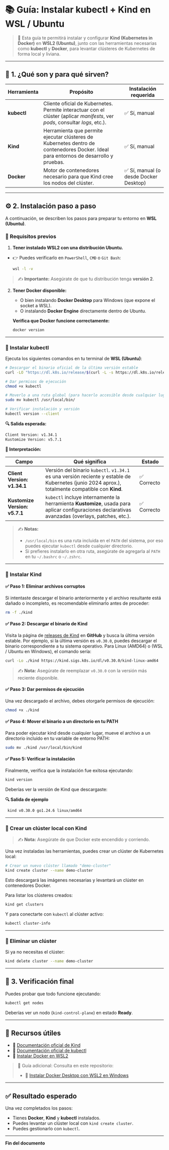 # 📚 Guía: Instalar kubectl + Kind en WSL / Ubuntu

> 📖 Esta guía te permitirá instalar y configurar **Kind (Kubernetes in Docker)** en **WSL2 (Ubuntu)**, junto con las herramientas necesarias como **kubectl** y **Docker**, para levantar clústeres de Kubernetes de forma local y liviana.

---

## 🧩 1. ¿Qué son y para qué sirven?

| Herramienta | Propósito                                                                                                                            | Instalación requerida                   |
|-------------|--------------------------------------------------------------------------------------------------------------------------------------|-----------------------------------------|
| **kubectl** | Cliente oficial de Kubernetes. Permite interactuar con el clúster (aplicar *manifests*, ver *pods*, consultar *logs*, etc.).         | ✅ Sí, manual                          |
| **Kind**    | Herramienta que permite ejecutar clústeres de Kubernetes dentro de contenedores Docker. Ideal para entornos de desarrollo y pruebas. | ✅ Sí, manual                          |
| **Docker**  | Motor de contenedores necesario para que Kind cree los nodos del clúster.                                                            | ✅ Sí, manual (o desde Docker Desktop) |

---

## ⚙️ 2. Instalación paso a paso

A continuación, se describen los pasos para preparar tu entorno en **WSL (Ubuntu)**.

### 🔹 Requisitos previos

1. **Tener instalado WSL2 con una distribución Ubuntu.**  

- 👉 Puedes verificarlo en `PowerShell`, `CMD` o `Git Bash`:

   ```bash
   wsl -l -v
   ```

> ✍️ **Importante:** Asegúrate de que tu distribución tenga **versión 2**.

2. **Tener Docker disponible:**

   - O bien instalando **Docker Desktop** para Windows (que expone el socket a WSL).
   - O instalando **Docker Engine** directamente dentro de Ubuntu.

   **Verifica que Docker funcione correctamente:**
   ```bash
   docker version
   ```

---

### 🧱 Instalar kubectl

Ejecuta los siguientes comandos en tu terminal de **WSL (Ubuntu)**:

```bash
# Descargar el binario oficial de la última versión estable
curl -LO "https://dl.k8s.io/release/$(curl -L -s https://dl.k8s.io/release/stable.txt)/bin/linux/amd64/kubectl"

# Dar permisos de ejecución
chmod +x kubectl

# Moverlo a una ruta global (para hacerlo accesible desde cualquier lugar)
sudo mv kubectl /usr/local/bin/

# Verificar instalación y versión
kubectl version --client
```

**🔍 Salida esperada:**

```bash
Client Version: v1.34.1
Kustomize Version: v5.7.1
```

**📘 Interpretación:**

| **Campo**                     | **Qué significa**                                                                                                                                 | **Estado**  |
|-------------------------------|---------------------------------------------------------------------------------------------------------------------------------------------------|-------------|
| **Client Version: v1.34.1**   | Versión del binario `kubectl`. `v1.34.1` es una versión reciente y estable de Kubernetes (junio 2024 aprox.), totalmente compatible con **Kind**. | ✅ Correcto |
| **Kustomize Version: v5.7.1** | `kubectl` incluye internamente la herramienta **Kustomize**, usada para aplicar configuraciones declarativas avanzadas (overlays, patches, etc.). | ✅ Correcto |

> ✍️ **Notas:**
> - `/usr/local/bin` es una ruta incluida en el `PATH` del sistema, por eso puedes ejecutar `kubectl` desde cualquier directorio.
> - Si prefieres instalarlo en otra ruta, asegúrate de agregarla al `PATH` en tu `~/.bashrc` o `~/.zshrc`.

---

### 🧩 Instalar Kind

#### ✅ Paso 1: Eliminar archivos corruptos

Si intentaste descargar el binario anteriormente y el archivo resultante está dañado o incompleto, es recomendable eliminarlo antes de proceder:

```bash
rm -f ./kind
```

#### ✅ Paso 2: Descargar el binario de Kind

Visita la página de [releases de Kind](https://github.com/kubernetes-sigs/kind/releases?utm_source=chatgpt.com) en **GitHub** y busca la última versión estable. Por ejemplo, si la última versión es `v0.30.0`, puedes descargar el binario correspondiente a tu sistema operativo. Para Linux (AMD64) o (WSL / Ubuntu en Windows), el comando sería:

```bash
curl -Lo ./kind https://kind.sigs.k8s.io/dl/v0.30.0/kind-linux-amd64
```

> ✍️ **Nota:** Asegúrate de reemplazar `v0.30.0` con la versión más reciente disponible.

#### ✅ Paso 3: Dar permisos de ejecución

Una vez descargado el archivo, debes otorgarle permisos de ejecución:

```bash
chmod +x ./kind
```

#### ✅ Paso 4: Mover el binario a un directorio en tu PATH

Para poder ejecutar kind desde cualquier lugar, mueve el archivo a un directorio incluido en tu variable de entorno PATH:

```bash
sudo mv ./kind /usr/local/bin/kind
```

#### ✅ Paso 5: Verificar la instalación

Finalmente, verifica que la instalación fue exitosa ejecutando:

```bash
kind version
```

Deberías ver la versión de Kind que descargaste:

**🔍 Salida de ejemplo**

```bash
 kind v0.30.0 go1.24.6 linux/amd64
```

---

### 🚀 Crear un clúster local con Kind

> ✍️ **Nota:** Asegúrate de que Docker este encendido y corriendo.

Una vez instaladas las herramientas, puedes crear un clúster de Kubernetes local:

```bash
# Crear un nuevo clúster llamado "demo-cluster"
kind create cluster --name demo-cluster
```

Esto descargará las imágenes necesarias y levantará un clúster en contenedores Docker.

Para listar los clústeres creados:

```bash
kind get clusters
```

Y para conectarte con `kubectl` al clúster activo:

```bash
kubectl cluster-info
```

---

### 🧹 Eliminar un clúster

Si ya no necesitas el clúster:

```bash
kind delete cluster --name demo-cluster
```

---

## 🧩 3. Verificación final

Puedes probar que todo funcione ejecutando:

```bash
kubectl get nodes
```

Deberías ver un nodo (`kind-control-plane`) en estado **Ready**.

---

## 🧰 Recursos útiles

- 📘 [Documentación oficial de Kind](https://kind.sigs.k8s.io/)
- 📗 [Documentación oficial de kubectl](https://kubernetes.io/docs/reference/kubectl/)
- 🐳 [Instalar Docker en WSL2](https://docs.docker.com/desktop/wsl/)

> 📄 Guía adicional: Consulta en este repositorio:
>
> - 📄 [Instalar Docker Desktop con WSL2 en Windows](https://github.com/tejada1970/guias-desarrollo/blob/master/requisitos/windows/instalar-docker-desktop-wsl2-en-windows.md)

---

## ✅ Resultado esperado

Una vez completados los pasos:

- Tienes **Docker**, **Kind** y **kubectl** instalados.
- Puedes levantar un clúster local con `kind create cluster`.
- Puedes gestionarlo con `kubectl`.

---

**Fin del documento**
